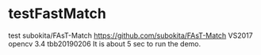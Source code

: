# testFastMatch
test subokita/FAsT-Match  https://github.com/subokita/FAsT-Match
VS2017 opencv 3.4 tbb20190206
It is about 5 sec to run the demo.
